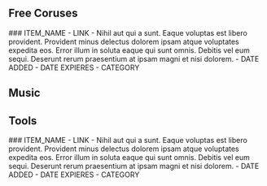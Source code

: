## Free Coruses

<item markdown="1">
### ITEM_NAME
- LINK
- Nihil aut qui a sunt. Eaque voluptas est libero provident. Provident minus delectus dolorem ipsam atque voluptates expedita eos. Error illum in soluta eaque qui sunt omnis. Debitis vel eum sequi. Deserunt rerum praesentium at ipsam magni et nisi dolorem.
- DATE ADDED
- DATE EXPIERES
- CATEGORY
</item>

## Music

## Tools

<item markdown="1">
### ITEM_NAME
- LINK
- Nihil aut qui a sunt. Eaque voluptas est libero provident. Provident minus delectus dolorem ipsam atque voluptates expedita eos. Error illum in soluta eaque qui sunt omnis. Debitis vel eum sequi. Deserunt rerum praesentium at ipsam magni et nisi dolorem.
- DATE ADDED
- DATE EXPIERES
- CATEGORY
</item>